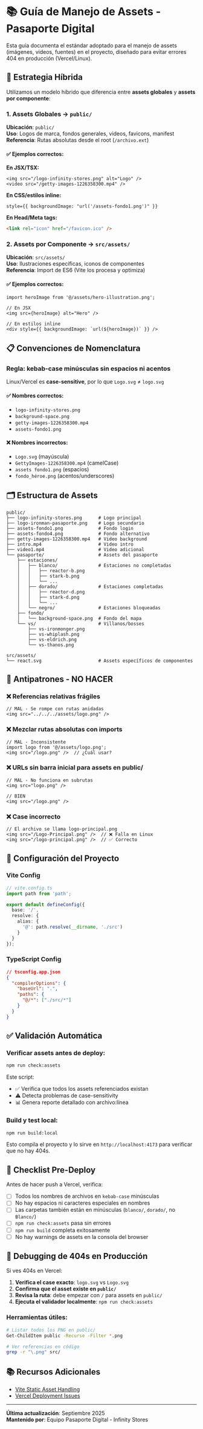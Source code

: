 # 📚 Guía de Manejo de Assets - Pasaporte Digital

Esta guía documenta el estándar adoptado para el manejo de assets (imágenes, videos, fuentes) en el proyecto, diseñado para evitar errores 404 en producción (Vercel/Linux).

## 🎯 Estrategia Híbrida

Utilizamos un modelo híbrido que diferencia entre **assets globales** y **assets por componente**:

### 1. Assets Globales → `public/`

**Ubicación**: `public/`  
**Uso**: Logos de marca, fondos generales, videos, favicons, manifest  
**Referencia**: Rutas absolutas desde el root (`/archivo.ext`)

#### ✅ Ejemplos correctos:

**En JSX/TSX:**
```tsx
<img src="/logo-infinity-stores.png" alt="Logo" />
<video src="/getty-images-1226358300.mp4" />
```

**En CSS/estilos inline:**
```tsx
style={{ backgroundImage: "url('/assets-fondo1.png')" }}
```

**En Head/Meta tags:**
```html
<link rel="icon" href="/favicon.ico" />
```

### 2. Assets por Componente → `src/assets/`

**Ubicación**: `src/assets/`  
**Uso**: Ilustraciones específicas, iconos de componentes  
**Referencia**: Import de ES6 (Vite los procesa y optimiza)

#### ✅ Ejemplos correctos:

```tsx
import heroImage from '@/assets/hero-illustration.png';

// En JSX
<img src={heroImage} alt="Hero" />

// En estilos inline
<div style={{ backgroundImage: `url(${heroImage})` }} />
```

## 📋 Convenciones de Nomenclatura

### Regla: **kebab-case minúsculas sin espacios ni acentos**

Linux/Vercel es **case-sensitive**, por lo que `Logo.svg` ≠ `logo.svg`

#### ✅ Nombres correctos:
- `logo-infinity-stores.png`
- `background-space.png`
- `getty-images-1226358300.mp4`
- `assets-fondo1.png`

#### ❌ Nombres incorrectos:
- `Logo.svg` (mayúscula)
- `GettyImages-1226358300.mp4` (camelCase)
- `assets fondo1.png` (espacios)
- `fondo_héroe.png` (acentos/underscores)

## 🗂️ Estructura de Assets

```
public/
├── logo-infinity-stores.png      # Logo principal
├── logo-ironman-pasaporte.png    # Logo secundario
├── assets-fondo1.png             # Fondo login
├── assets-fondo4.png             # Fondo alternativo
├── getty-images-1226358300.mp4   # Video background
├── intro.mp4                     # Video intro
├── video1.mp4                    # Video adicional
└── pasaporte/                    # Assets del pasaporte
    ├── estaciones/
    │   ├── blanco/               # Estaciones no completadas
    │   │   ├── reactor-b.png
    │   │   ├── stark-b.png
    │   │   └── ...
    │   ├── dorado/               # Estaciones completadas
    │   │   ├── reactor-d.png
    │   │   ├── stark-d.png
    │   │   └── ...
    │   └── negro/                # Estaciones bloqueadas
    ├── fondo/
    │   └── background-space.png  # Fondo del mapa
    └── vs/                       # Villanos/bosses
        ├── vs-ironmonger.png
        ├── vs-whiplash.png
        ├── vs-eldrich.png
        └── vs-thanos.png

src/assets/
└── react.svg                     # Assets específicos de componentes
```

## 🚫 Antipatrones - NO HACER

### ❌ Referencias relativas frágiles
```tsx
// MAL - Se rompe con rutas anidadas
<img src="../../../assets/logo.png" />
```

### ❌ Mezclar rutas absolutas con imports
```tsx
// MAL - Inconsistente
import logo from '@/assets/logo.png';
<img src="/logo.png" />  // ¿Cuál usar?
```

### ❌ URLs sin barra inicial para assets en public/
```tsx
// MAL - No funciona en subrutas
<img src="logo.png" />

// BIEN
<img src="/logo.png" />
```

### ❌ Case incorrecto
```tsx
// El archivo se llama logo-principal.png
<img src="/Logo-Principal.png" />  // ❌ Falla en Linux
<img src="/logo-principal.png" />  // ✅ Correcto
```

## 🔧 Configuración del Proyecto

### Vite Config
```ts
// vite.config.ts
import path from 'path';

export default defineConfig({
  base: '/',
  resolve: {
    alias: {
      '@': path.resolve(__dirname, './src')
    }
  }
});
```

### TypeScript Config
```json
// tsconfig.app.json
{
  "compilerOptions": {
    "baseUrl": ".",
    "paths": {
      "@/*": ["./src/*"]
    }
  }
}
```

## ✅ Validación Automática

### Verificar assets antes de deploy:

```bash
npm run check:assets
```

Este script:
- ✅ Verifica que todos los assets referenciados existan
- ⚠️ Detecta problemas de case-sensitivity
- 📊 Genera reporte detallado con archivo:línea

### Build y test local:

```bash
npm run build:local
```

Esto compila el proyecto y lo sirve en `http://localhost:4173` para verificar que no hay 404s.

## 📝 Checklist Pre-Deploy

Antes de hacer push a Vercel, verifica:

- [ ] Todos los nombres de archivos en `kebab-case` minúsculas
- [ ] No hay espacios ni caracteres especiales en nombres
- [ ] Las carpetas también están en minúsculas (`blanco/`, `dorado/`, no `Blanco/`)
- [ ] `npm run check:assets` pasa sin errores
- [ ] `npm run build` completa exitosamente
- [ ] No hay warnings de assets en la consola del browser

## 🐛 Debugging de 404s en Producción

Si ves 404s en Vercel:

1. **Verifica el case exacto**: `logo.svg` vs `Logo.svg`
2. **Confirma que el asset existe en `public/`**
3. **Revisa la ruta**: debe empezar con `/` para assets en `public/`
4. **Ejecuta el validador localmente**: `npm run check:assets`

### Herramientas útiles:

```bash
# Listar todos los PNG en public/
Get-ChildItem public -Recurse -Filter *.png

# Ver referencias en código
grep -r "\.png" src/
```

## 📚 Recursos Adicionales

- [Vite Static Asset Handling](https://vitejs.dev/guide/assets.html)
- [Vercel Deployment Issues](https://vercel.com/docs/concepts/deployments/troubleshoot-a-build)

---

**Última actualización**: Septiembre 2025  
**Mantenido por**: Equipo Pasaporte Digital - Infinity Stores

